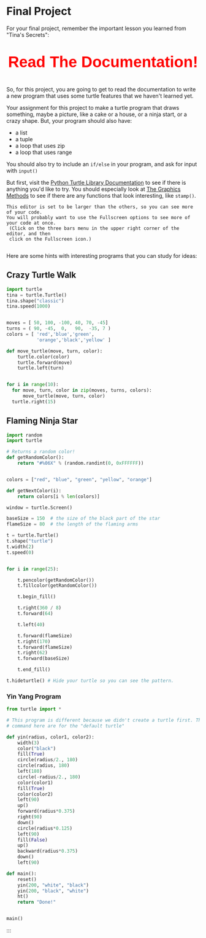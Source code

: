 # Final Project

For your final project, remember the important lesson you learned from "Tina's Secrets":

<p style="text-align: center; font-size: 40px; font-weight: bold; color: red; font-family: 'Comic Sans MS', cursive, sans-serif;">Read The Documentation!</p>

So, for this project, you are going to get to read the documentation to write a new program
that uses some turtle features that we haven't learned yet. 

Your assignment for this project to make a turtle program that draws something, maybe a picture, like a cake or a house, or a ninja start, or a crazy shape. But, your program should also have: 

* a list
* a tuple
* a loop that uses zip
* a loop that uses range

You should also try to include an `if/else` in your program, and ask for input with `input()`

But first, visit the [Python Turtle Library Documentation](https://docs.python.org/3/library/turtle.html)
to see if there is anything you'd like to try. You should especially look at [The Graphics Methods](https://docs.python.org/3/library/turtle.html#turtle-graphics-reference) to see if there are any functions that look interesting, like `stamp()`.


```{note}
This editor is set to be larger than the others, so you can see more of your code. 
You will probably want to use the Fullscreen options to see more of your code at once.
 (Click on the three bars menu in the upper right corner of the editor, and then 
 click on the Fullscreen icon.)
 ```



```python.run:height=800,width=1200

```

Here are some hints with interesting programs that you can study for ideas:

## Crazy Turtle Walk

```python
import turtle
tina = turtle.Turtle()
tina.shape("classic")
tina.speed(1000)


moves = [ 50, 100, -100, 40, 70, -45]
turns = ( 90, -45,  0,   90,  -35, 7 )
colors = [ 'red','blue','green',
           'orange','black','yellow' ]

def move_turtle(move, turn, color):
    turtle.color(color)
    turtle.forward(move)
    turtle.left(turn)


for i in range(10):
  for move, turn, color in zip(moves, turns, colors):
      move_turtle(move, turn, color)
  turtle.right(15)

```

## Flaming Ninja Star
```python
import random
import turtle

# Returns a random color!
def getRandomColor():
    return "#%06X" % (random.randint(0, 0xFFFFFF))


colors = ["red", "blue", "green", "yellow", "orange"]

def getNextColor(i):
    return colors[i % len(colors)]

window = turtle.Screen()

baseSize = 150  # the size of the black part of the star
flameSize = 80  # the length of the flaming arms

t = turtle.Turtle()
t.shape("turtle")
t.width(2) 
t.speed(0)  


for i in range(25):

    t.pencolor(getRandomColor())
    t.fillcolor(getRandomColor())  

    t.begin_fill()

    t.right(360 / 8) 
    t.forward(64)

    t.left(40) 

    t.forward(flameSize)
    t.right(170) 
    t.forward(flameSize)
    t.right(62) 
    t.forward(baseSize) 

    t.end_fill()

t.hideturtle() # Hide your turtle so you can see the pattern.
```

### Yin Yang Program
```python 
from turtle import *

# This program is different because we didn't create a turtle first. The
# command here are for the "default turtle"

def yin(radius, color1, color2):
    width(3)
    color("black")
    fill(True)
    circle(radius/2., 180)
    circle(radius, 180)
    left(180)
    circle(-radius/2., 180)
    color(color1)
    fill(True)
    color(color2)
    left(90)
    up()
    forward(radius*0.375)
    right(90)
    down()
    circle(radius*0.125)
    left(90)
    fill(False)
    up()
    backward(radius*0.375)
    down()
    left(90)

def main():
    reset()
    yin(200, "white", "black")
    yin(200, "black", "white")
    ht()
    return "Done!"


main()
```
:::



